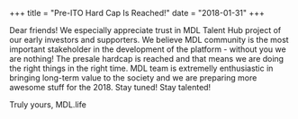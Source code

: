 +++
title = "Pre-ITO Hard Cap Is Reached!"
date = "2018-01-31"
+++

Dear friends! We especially appreciate trust in MDL Talent Hub project of our early investors and supporters. We believe MDL community is the most important stakeholder in the development of the platform - without you we are nothing! The presale hardcap is reached and that means we are doing the right things in the right time. MDL team is extremelly enthusiastic in bringing long-term value to the society and we are preparing more awesome stuff for the 2018. Stay tuned! Stay talented!

Truly yours, MDL.life
